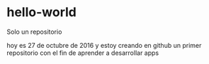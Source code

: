 # hello-world
Solo un repositorio

hoy es 27 de octubre de 2016 y estoy creando en github un primer repositorio con el fin de aprender a desarrollar apps
